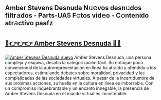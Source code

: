 ## Amber Stevens Desnuda N𝚞𝚎vos desn𝚞dos filtr𝚊dos - Parts-UA5 F𝚘tos vid𝚎o - C𝚘ntenido atr𝚊ctivo paafz

# <h2><a href="http://mb4g6jh.tromn.icu/?c=Amber+Stevens+Desnuda">🔗👉👉👉 Amber Stevens Desnuda 🔗🔗</a></h2>

[![Amber Stevens Desnuda nuevo](https://i.imgur.com/pEAQMta.gif)](http://mb4g6jh.tromn.icu/?c=Amber+Stevens+Desnuda)
Amber Stevens Desnuda, una persona compleja y esquiva, desafía la categorización fácil. Su enfoque poco convencional de la autorrepresentación en línea ha atraído y ofendido a los espectadores, estimulando debates sobre moralidad, privacidad y las complejidades de las sociedades virtuales. A pesar de la incertidumbre de sus próximas acciones, su huella en la cultura en línea es imborrable. Con un compromiso inquebrantable y un encanto innegable, la presencia de Amber Stevens Desnuda en el mundo virtual es incontenible.
